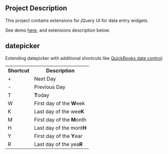 Project Description
-------------------

This project contains extensions for jQuery UI for data entry widgets.

See demo [here](http://dl.dropbox.com/u/7676834/jquery-ui-extensions/demo/default.html), and extensions description below.

datepicker
----------

Extending datepicker with additional shortcuts like [QuickBooks date control](http://support.quickbooks.intuit.com/support/pages/inproducthelp/core/qb2k8/contentpackage/core/miscellaneous/info_keyboard_shortcuts_dates.html):

<table>
	<tr>
		<th>Shortcut</th>
		<th>Description</th>
	</tr>
	<tr>
		<td>+</td>
		<td>Next Day</td>
	</tr>
	<tr>
		<td>-</td>
		<td>Previous Day</td>
	</tr>
	<tr>
		<td>T</td>
		<td><b>T</b>oday</td>
	</tr>
	<tr>
		<td>W</td>
		<td>First day of the <b>W</b>eek</td>
	</tr>
	<tr>
		<td>K</td>
		<td>Last day of the wee<b>K</b></td>
	</tr>
	<tr>
		<td>M</td>
		<td>First day of the <b>M</b>onth</td>
	</tr>
	<tr>
		<td>H</td>
		<td>Last day of the mont<b>H</b></td>
	</tr>
	<tr>
		<td>Y</td>
		<td>First day of the <b>Y</b>ear</td>
	</tr>
	<tr>
		<td>R</td>
		<td>Last day of the yea<b>R</b></td>
	</tr>
</table>
